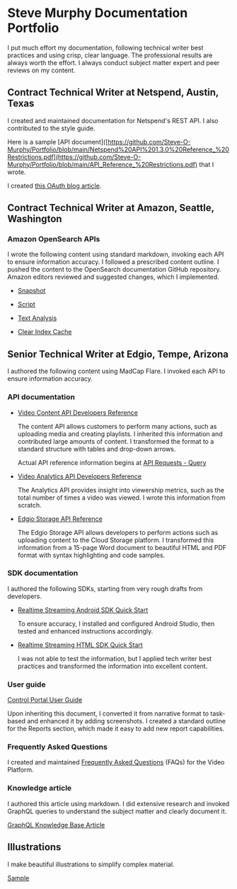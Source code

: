 # Steve Murphy Documentation Portfolio

I put much effort my documentation, following technical writer best practices and using crisp, clear language. The professional results are always worth the effort. I always conduct subject matter expert and peer reviews on my content.

## Contract Technical Writer at Netspend, Austin, Texas
I created and maintained documentation for Netspend's REST API. I also contributed to the style guide. 

Here is a sample [API document]([https://github.com/Steve-O-Murphy/Portfolio/blob/main/Netspend%20API%201.3.0%20Reference_%20Restrictions.pdf](https://github.com/Steve-O-Murphy/Portfolio/blob/main/API_Reference_%20Restrictions.pdf) that I wrote.

I created [this OAuth blog article](https://github.com/Steve-O-Murphy/Portfolio/blob/main/OAuth%20%20Blog%20Article-Part-1.pdf).

## Contract Technical Writer at Amazon, Seattle, Washington

### Amazon OpenSearch APIs

I wrote the following content using standard markdown, invoking each API to ensure information accuracy. I followed a prescribed content outline. I pushed the content to the OpenSearch documentation GitHub repository. Amazon editors reviewed and suggested changes, which I implemented.

* [Snapshot](https://opensearch.org/docs/latest/api-reference/snapshots/index/)

* [Script](https://opensearch.org/docs/latest/api-reference/script-apis/index/)

* [Text Analysis](https://opensearch.org/docs/latest/api-reference/analyze-apis/index/)

* [Clear Index Cache](https://opensearch.org/docs/latest/api-reference/index-apis/clear-index-cache/)

## Senior Technical Writer at Edgio, Tempe, Arizona

I authored the following content using MadCap Flare. I invoked each API to ensure information accuracy. 

### API documentation

* [Video Content API Developers Reference](https://support.limelight.com/public/video/en/Default.htm#Video/Video%20-%20Platform/Guide/content_api.htm)

    The content API allows customers to perform many actions, such as uploading media and creating playlists. I inherited this information and contributed large amounts of content. I transformed the format to a standard structure with tables and drop-down arrows.

    Actual API reference information begins at [API Requests - Query](https://support.limelight.com/public/video/en/Default.htm#Video/Video%20-%20Platform/Guide/content_api.htm#3.0)

* [Video Analytics API Developers Reference](https://support.limelight.com/public/video/en/Default.htm#Video/Video%20-%20Platform/Guide/analytics_api.htm)

    The Analytics API provides insight into viewership metrics, such as the total number of times a video was viewed. I wrote this information from scratch.

* [Edgio Storage API Reference](https://support.limelight.com/public/en/Default.htm#Storage/API%20Reference%20Guide/API%20Reference_Public.htm)

    The Edgio Storage API allows developers to perform actions such as uploading content to the Cloud Storage platform. I transformed this information from a 15-page Word document to beautiful HTML and PDF format with syntax highlighting and code samples.

### SDK documentation

I authored the following SDKs, starting from very rough drafts from developers. 

* [Realtime Streaming Android SDK Quick Start](https://support.limelight.com/public/en/Default.htm#Video/Limelight%20Realtime%20Streaming%20v2/RTS%20SDK%20-%20Android.htm)

    To ensure accuracy, I installed and configured Android Studio, then tested and enhanced instructions accordingly.

* [Realtime Streaming HTML SDK Quick Start](https://support.limelight.com/public/en/Default.htm#Video/Limelight%20Realtime%20Streaming%20v2/RTS%20SDK%20-%20HTML.htm)

    I was not able to test the information, but I applied tech writer best practices and transformed the information into excellent content.

### User guide

[Control Portal User Guide](https://support.limelight.com/public/en/Content/Control/Control%20Portal%20-%20User%20Guide/User%20Guide%20Pages/Control%20Portal%20User%20Guide.htm?tocpath=Control%7CUser%20Guide%7C_____0)

Upon inheriting this document, I converted it from narrative format to task-based and enhanced it by adding screenshots. I created a standard outline for the Reports section, which made it easy to add new report capabilities.

### Frequently Asked Questions

I created and maintained [Frequently Asked Questions](https://support.limelight.com/public/en/Default.htm#Video/Video%20-%20Platform/FAQ/FAQs.htm?TocPath=Video%257C_____3) (FAQs) for the Video Platform.

### Knowledge article

I authored this article using markdown. I did extensive research and invoked GraphQL queries to understand the subject matter and clearly document it.

[GraphQL Knowledge Base Article](https://docs.layer0.co/guides/what_is_graphql)

## Illustrations

I make beautiful illustrations to simplify complex material.

[Sample](https://docs.layer0.co/guides/traffic_splitting)
